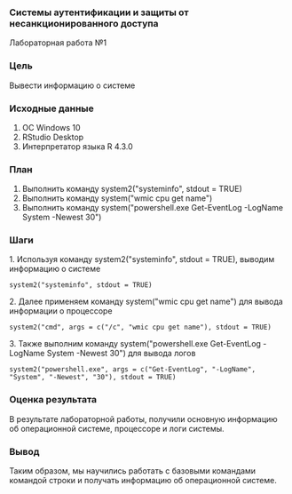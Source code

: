 ### Системы аутентификации и защиты от несанкционированного доступа

Лабораторная работа №1

### Цель

Вывести информацию о системе

### Исходные данные

1.  ОС Windows 10
2.  RStudio Desktop
3.  Интерпретатор языка R 4.3.0

### План

1.  Выполнить команду system2("systeminfo", stdout = TRUE)
2.  Выполнить команду system("wmic cpu get name")
3.  Выполнить команду system("powershell.exe Get-EventLog -LogName System -Newest 30")

### Шаги

1\. Используя команду system2("systeminfo", stdout = TRUE), выводим информацию о системе

```{r}
system2("systeminfo", stdout = TRUE)
```

2\. Далее применяем команду system("wmic cpu get name") для вывода информации о процессоре

```{r}
system2("cmd", args = c("/c", "wmic cpu get name"), stdout = TRUE)
```

3\. Также выполним команду system("powershell.exe Get-EventLog -LogName System -Newest 30") для вывода логов

```{r}
system2("powershell.exe", args = c("Get-EventLog", "-LogName", "System", "-Newest", "30"), stdout = TRUE)
```

### Оценка результата

В результате лабораторной работы, получили основную информацию об операционной системе, процессоре и логи системы.

### Вывод

Таким образом, мы научились работать с базовыми командами командой строки и получать информацию об операционной системе.
